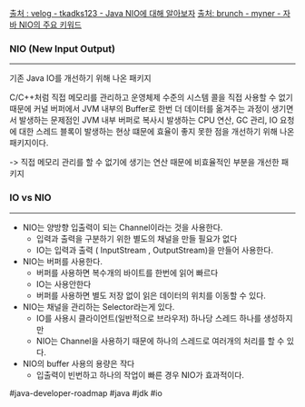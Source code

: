 [출처 : velog - tkadks123 - Java NIO에 대해 알아보자](https://velog.io/@tkadks123/Java-NIO%EC%97%90-%EB%8C%80%ED%95%B4-%EC%95%8C%EC%95%84%EB%B3%B4%EC%9E%90-12)
[출처: brunch - myner - 자바 NIO의 주요 키워드](https://brunch.co.kr/@myner/47)
### NIO (New Input Output)
---
기존 Java IO를 개선하기 위해 나온 패키지

C/C++처럼 직접 메모리를 관리하고 운영체제 수준의 시스템 콜을 직접 사용할 수 없기 때문에 커널 버퍼에서 JVM 내부의 Buffer로 한번 더 데이터를 옮겨주는 과정이 생기면서 발생하는 문제점인 JVM 내부 버퍼로 복사시 발생하는 CPU  연산, GC 관리, IO 요청에 대한 스레드 블록이 발생하는 현상 떄문에 효율이 좋지 못한 점을 개선하기 위해 나온 패키지이다.

-> 직접 메모리 관리를 할 수 없기에 생기는 연산 때문에 비효율적인 부분을 개선한 패키지

### IO vs NIO
---
- NIO는 양방향 입출력이 되는 Channel이라는 것을 사용한다.
	- 입력과 출력을 구분하기 위한 별도의 채널을 만들 필요가 없다
	- IO는 입력과 출력 ( InputStream , OutputStream)을 만들어 사용한다.
- NIO는 버퍼를 사용한다.
	- 버퍼를 사용하면 복수개의 바이트를 한번에 읽어 빠르다
	- IO는 사용안한다
	- 버퍼를 사용하면 별도 저장 없이 읽은 데이터의 위치를 이동할 수 있다.
- NIO는 채널을 관리하는 Selector라는게 있다.
	- IO를 사용시 클라이언트(일반적으로 브라우저) 하나당 스레드 하나를 생성하지만
	- NIO는 Channel을 사용하기 때문에 하나의 스레드로 여러개의 처리를 할 수 있다.
- NIO의 buffer 사용의 용량은 작다
	- 입출력이 빈번하고 하나의 작업이 빠른 경우 NIO가 효과적이다.


#java-developer-roadmap
#java 
#jdk
#io
